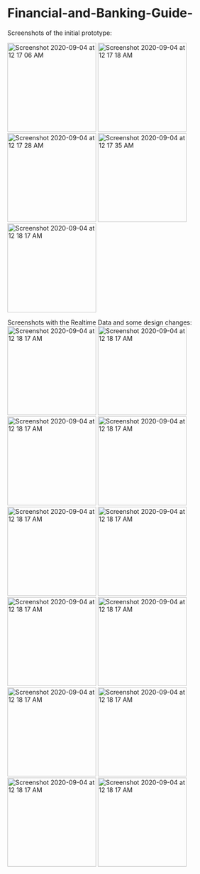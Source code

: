 # Financial-and-Banking-Guide-
Screenshots of the initial prototype:

[](url)
<img width="200" alt="Screenshot 2020-09-04 at 12 17 06 AM" src="https://user-images.githubusercontent.com/26486434/92155278-be881e80-ee44-11ea-99fc-a6b47b203f65.png">
<img width="200" alt="Screenshot 2020-09-04 at 12 17 18 AM" src="https://user-images.githubusercontent.com/26486434/92155336-db245680-ee44-11ea-9961-44d01bb19750.png">
<img width="200" alt="Screenshot 2020-09-04 at 12 17 28 AM" src="https://user-images.githubusercontent.com/26486434/92155342-dd86b080-ee44-11ea-8dd3-b9afa835b236.png">
<img width="200" alt="Screenshot 2020-09-04 at 12 17 35 AM" src="https://user-images.githubusercontent.com/26486434/92155347-df507400-ee44-11ea-9430-a75bd06a5679.png">
<img width="200" alt="Screenshot 2020-09-04 at 12 18 17 AM" src="https://user-images.githubusercontent.com/26486434/92155349-e081a100-ee44-11ea-85af-9bfb51d0e792.png">

Screenshots with the Realtime Data and some design changes:
<img width="200" alt="Screenshot 2020-09-04 at 12 18 17 AM" src="https://user-images.githubusercontent.com/26486434/105611327-8e80ee00-5dda-11eb-9bc6-51233d0dc3e8.jpeg">
<img width="200" alt="Screenshot 2020-09-04 at 12 18 17 AM" src="https://user-images.githubusercontent.com/26486434/105611328-8fb21b00-5dda-11eb-96c8-36b8f6487957.jpeg">
<img width="200" alt="Screenshot 2020-09-04 at 12 18 17 AM" src="https://user-images.githubusercontent.com/26486434/105611325-8c1e9400-5dda-11eb-9c40-bb4d8c4e1475.jpeg">
<img width="200" alt="Screenshot 2020-09-04 at 12 18 17 AM" src="https://user-images.githubusercontent.com/26486434/105611251-1fa39500-5dda-11eb-9940-39aab4efbd22.jpeg)
">
<img width="200" alt="Screenshot 2020-09-04 at 12 18 17 AM" src="https://user-images.githubusercontent.com/26486434/105611269-4235ae00-5dda-11eb-864c-854e40951009.jpeg">
<img width="200" alt="Screenshot 2020-09-04 at 12 18 17 AM" src="https://user-images.githubusercontent.com/26486434/105611278-4feb3380-5dda-11eb-95c6-9efddabce912.jpeg">
<img width="200" alt="Screenshot 2020-09-04 at 12 18 17 AM" src="https://user-images.githubusercontent.com/26486434/105611289-5e394f80-5dda-11eb-94f0-f9e8dae113ba.jpeg">
<img width="200" alt="Screenshot 2020-09-04 at 12 18 17 AM" src="https://user-images.githubusercontent.com/26486434/105611293-672a2100-5dda-11eb-925b-94b4e780a159.jpeg">
<img width="200" alt="Screenshot 2020-09-04 at 12 18 17 AM" src="https://user-images.githubusercontent.com/26486434/105611302-70b38900-5dda-11eb-8072-794bb1c75fde.jpeg">
<img width="200" alt="Screenshot 2020-09-04 at 12 18 17 AM" src="https://user-images.githubusercontent.com/26486434/105611312-7b6e1e00-5dda-11eb-9fe6-9bf12e8f0c08.jpeg">
<img width="200" alt="Screenshot 2020-09-04 at 12 18 17 AM" src="https://user-images.githubusercontent.com/26486434/105611321-86c14980-5dda-11eb-954c-6b1f4feb88c4.jpeg">
<img width="200" alt="Screenshot 2020-09-04 at 12 18 17 AM" src="https://user-images.githubusercontent.com/26486434/105611323-89bc3a00-5dda-11eb-89a9-3a218d1d2fc0.jpeg">
